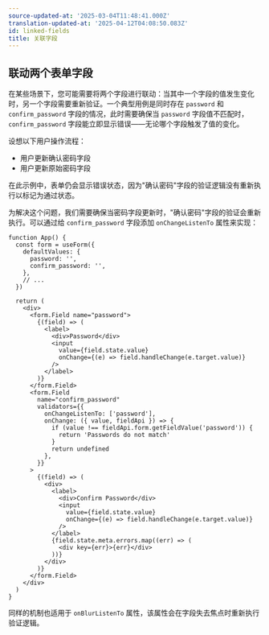 ```yaml
---
source-updated-at: '2025-03-04T11:48:41.000Z'
translation-updated-at: '2025-04-12T04:08:50.083Z'
id: linked-fields
title: 关联字段
---
```


## 联动两个表单字段

在某些场景下，您可能需要将两个字段进行联动：当其中一个字段的值发生变化时，另一个字段需要重新验证。一个典型用例是同时存在 `password` 和 `confirm_password` 字段的情况，此时需要确保当 `password` 字段值不匹配时，`confirm_password` 字段能立即显示错误——无论哪个字段触发了值的变化。

设想以下用户操作流程：

- 用户更新确认密码字段
- 用户更新原始密码字段

在此示例中，表单仍会显示错误状态，因为"确认密码"字段的验证逻辑没有重新执行以标记为通过状态。

为解决这个问题，我们需要确保当密码字段更新时，"确认密码"字段的验证会重新执行。可以通过给 `confirm_password` 字段添加 `onChangeListenTo` 属性来实现：

```tsx
function App() {
  const form = useForm({
    defaultValues: {
      password: '',
      confirm_password: '',
    },
    // ...
  })

  return (
    <div>
      <form.Field name="password">
        {(field) => (
          <label>
            <div>Password</div>
            <input
              value={field.state.value}
              onChange={(e) => field.handleChange(e.target.value)}
            />
          </label>
        )}
      </form.Field>
      <form.Field
        name="confirm_password"
        validators={{
          onChangeListenTo: ['password'],
          onChange: ({ value, fieldApi }) => {
            if (value !== fieldApi.form.getFieldValue('password')) {
              return 'Passwords do not match'
            }
            return undefined
          },
        }}
      >
        {(field) => (
          <div>
            <label>
              <div>Confirm Password</div>
              <input
                value={field.state.value}
                onChange={(e) => field.handleChange(e.target.value)}
              />
            </label>
            {field.state.meta.errors.map((err) => (
              <div key={err}>{err}</div>
            ))}
          </div>
        )}
      </form.Field>
    </div>
  )
}
```

同样的机制也适用于 `onBlurListenTo` 属性，该属性会在字段失去焦点时重新执行验证逻辑。
